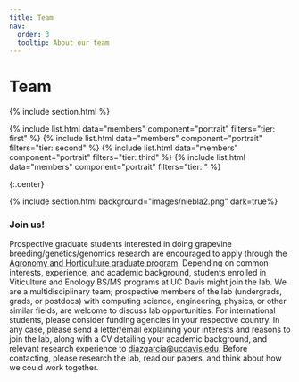 ```yaml
---
title: Team
nav:
  order: 3
  tooltip: About our team
---
```


# <i class="fas fa-users"></i>Team

{% include section.html %}

{% include list.html data="members" component="portrait" filters="tier: first" %}
{% include list.html data="members" component="portrait" filters="tier: second" %}
{% include list.html data="members" component="portrait" filters="tier: third" %}
{% include list.html data="members" component="portrait" filters="tier: " %}


{:.center}

{% include section.html background="images/niebla2.png" dark=true%}


### Join us!
Prospective graduate students interested in doing grapevine breeding/genetics/genomics research are encouraged to apply through the [Agronomy and Horticulture graduate program](https://ggha.ucdavis.edu). Depending on common interests, experience, and academic background, students enrolled in Viticulture and Enology BS/MS programs at UC Davis might join the lab. We are a multidisciplinary team; prospective members of the lab (undergrads, grads, or postdocs) with computing science, engineering, physics, or other similar fields, are welcome to discuss lab opportunities. For international students, please consider funding agencies in your respective country. In any case, please send a letter/email explaining your interests and reasons to join the lab, along with a CV detailing your academic background, and relevant research experience to diazgarcia@ucdavis.edu. Before contacting, please research the lab, read our papers, and think about how we could work together. 
